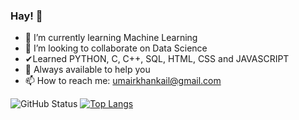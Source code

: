 ### Hay! 👋

- 🌱 I’m currently learning Machine Learning
- 👯 I’m looking to collaborate on Data Science
- ✔Learned PYTHON, C, C++, SQL, HTML, CSS and JAVASCRIPT
- 💬 Always available to help you
- 📫 How to reach me: umairkhankail@gmail.com


![GitHub Status](https://github-readme-stats.vercel.app/api?username=engrjunaidali&&show_icons=true&theme=tokyonight)
[![Top Langs](https://github-readme-stats.vercel.app/api/top-langs/?username=engrjunaidali&theme=shades-of-purple&langs_count=8)](https://github.com/junaidali1/github-readme-stats)
